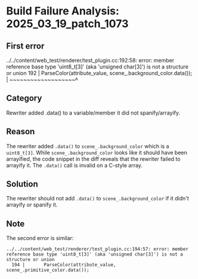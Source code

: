 # Build Failure Analysis: 2025_03_19_patch_1073

## First error

../../content/web_test/renderer/test_plugin.cc:192:58: error: member reference base type 'uint8_t[3]' (aka 'unsigned char[3]') is not a structure or union
  192 |       ParseColor(attribute_value, scene_.background_color.data());
      |                                   ~~~~~~~~~~~~~~~~~~~~~~~^~~~~

## Category
Rewriter added .data() to a variable/member it did not spanify/arrayify.

## Reason
The rewriter added `.data()` to `scene_.background_color` which is a `uint8_t[3]`. While `scene_.background_color` looks like it should have been arrayified, the code snippet in the diff reveals that the rewriter failed to arrayify it. The `.data()` call is invalid on a C-style array.

## Solution
The rewriter should not add `.data()` to `scene_.background_color` if it didn't arrayify or spanify it.

## Note
The second error is similar:
```
../../content/web_test/renderer/test_plugin.cc:194:57: error: member reference base type 'uint8_t[3]' (aka 'unsigned char[3]') is not a structure or union
  194 |       ParseColor(attribute_value, scene_.primitive_color.data());